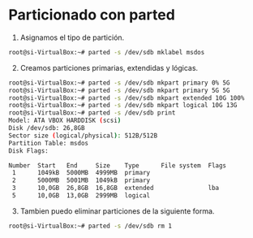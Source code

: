 # Particionado con parted

1. Asignamos el tipo de partición.

```bash
root@si-VirtualBox:~# parted -s /dev/sdb mklabel msdos
```

2. Creamos particiones primarias, extendidas y lógicas.

```bash
root@si-VirtualBox:~# parted -s /dev/sdb mkpart primary 0% 5G
root@si-VirtualBox:~# parted -s /dev/sdb mkpart primary 5G 5G
root@si-VirtualBox:~# parted -s /dev/sdb mkpart extended 10G 100%
root@si-VirtualBox:~# parted -s /dev/sdb mkpart logical 10G 13G
root@si-VirtualBox:~# parted -s /dev/sdb print
Model: ATA VBOX HARDDISK (scsi)
Disk /dev/sdb: 26,8GB
Sector size (logical/physical): 512B/512B
Partition Table: msdos
Disk Flags:

Number  Start   End     Size    Type      File system  Flags
 1      1049kB  5000MB  4999MB  primary
 2      5000MB  5001MB  1049kB  primary
 3      10,0GB  26,8GB  16,8GB  extended               lba
 5      10,0GB  13,0GB  2999MB  logical
```

3. Tambien puedo eliminar particiones de la siguiente forma.

```bash
root@si-VirtualBox:~# parted -s /dev/sdb rm 1
```
